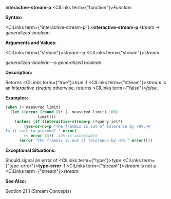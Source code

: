 **interactive-stream-p** <ClLinks  term={"function"}><i>Function</i></ClLinks> 



**Syntax:** 



<ClLinks  term={"interactive-stream-p"}><b>interactive-stream-p</b></ClLinks> *stream → generalized-boolean* 



**Arguments and Values:** 



<ClLinks  term={"stream"}><i>stream</i></ClLinks>—a <ClLinks  term={"stream"}><i>stream</i></ClLinks>. 



*generalized-boolean*—a *generalized boolean*. 



**Description:** 



Returns <ClLinks  term={"true"}><i>true</i></ClLinks> if <ClLinks  term={"stream"}><i>stream</i></ClLinks> is an *interactive stream*; otherwise, returns <ClLinks  term={"false"}><i>false</i></ClLinks>. 



**Examples:**
```lisp
(when (> measured limit) 
  (let ((error (round (\* (- measured limit) 100) 
		      limit))) 
    (unless (if (interactive-stream-p \*query-io\*) 
		(yes-or-no-p "The frammis is out of tolerance by ~D%.~@ 
Is it safe to proceed? " error) 
		(< error 15)) ;15% is acceptable 
      (error "The frammis is out of tolerance by ~D%." error)))) 
```
**Exceptional Situations:** 



Should signal an error of <ClLinks  term={"type"}><i>type</i></ClLinks> <ClLinks  term={"type-error"}><b>type-error</b></ClLinks> if <ClLinks  term={"stream"}><i>stream</i></ClLinks> is not a <ClLinks  term={"stream"}><i>stream</i></ClLinks>. 



**See Also:** 



Section 21.1 (Stream Concepts) 




